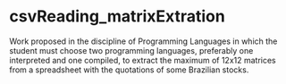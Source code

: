 # csvReading_matrixExtration
Work proposed in the discipline of Programming Languages in which the student must choose two programming languages, preferably one interpreted and one compiled, to extract the maximum of 12x12 matrices from a spreadsheet with the quotations of some Brazilian stocks.
